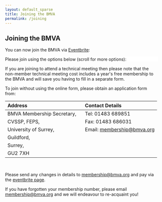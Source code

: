 ```yaml
---
layout: default_sparse
title: Joining the BMVA
permalink: /joining
---
```


## Joining the BMVA

You can now join the BMVA via [Eventbrite](https://www.eventbrite.co.uk/e/bmva-membership-2019-tickets-49987702564):

<div class="container-fluid pb-3">
    <!--<button id="eventbrite-widget-trigger" type="button">Buy Tickets</button>-->
    <div class="card p-1" style="background: #FFFFFF"><!--F8F7FA-->
        <div class="card-body mx-auto">
          Please join using the options below (scroll for more options):
        </div>
        <div id="eventbrite-widget-container-49987702564" class="embed-responsive"></div>
    </div>
</div>

If you are joining to attend a technical meeting then please note that the
non-member technical meeting cost includes a year's free membership to the
BMVA and will save you having to fill in a separate form.

To join without using the online form, please obtain an application form from:

| Address | Contact Details |
|:-------|:-------|
| BMVA Membership Secretary,&nbsp;&nbsp;&nbsp; | Tel: 01483 689851 |
| CVSSP, FEPS, | Fax: 01483 686031 |
| University of Surrey, | Email: [membership@bmva.org](mailto:membership@bmva.org) |
| Guildford, |
| Surrey, |
| GU2 7XH |

<br/>

Please send any changes in details to
[membership@bmva.org](mailto:membership@bmva.org) and pay via the
[eventbrite page](https://www.eventbrite.co.uk/e/bmva-membership-2018-tickets-42499208276).


If you have forgotten your membership number, please email
[membership@bmva.org](mailto:membership@bmva.org) and we will endeavour to
re-acquaint you!




<script src="https://www.eventbrite.co.uk/static/widgets/eb_widgets.js"></script>

<script type="text/javascript">
    var exampleCallback = function() {
        console.log('Order complete!');
    };

    function getWidth() {
      if (self.innerWidth) {
        return self.innerWidth;
      }

      if (document.documentElement && document.documentElement.clientWidth) {
        return document.documentElement.clientWidth;
      }

      if (document.body) {
        return document.body.clientWidth;
      }
    }

    var height_to_use = 650;

    if (getWidth() < 1000) {
        height_to_use = 700;
    }

    if (getWidth() < 800) {
        height_to_use = 750;
    }

    if (getWidth() < 550) {
        height_to_use = 750;
    }

    window.EBWidgets.createWidget({
        // Required
        widgetType: 'checkout',
        eventId: '49987702564',

        //modal: true,
        //modalTriggerElementId: "eventbrite-widget-trigger",

        iframeContainerId: 'eventbrite-widget-container-49987702564',
        // Optional
        iframeContainerHeight: height_to_use,  // Widget height in pixels. Defaults to a minimum of 425px if not provided
        iFrameAutoAdapt: 100,
        onOrderComplete: exampleCallback  // Method called when an order has successfully completed
    });
</script>

